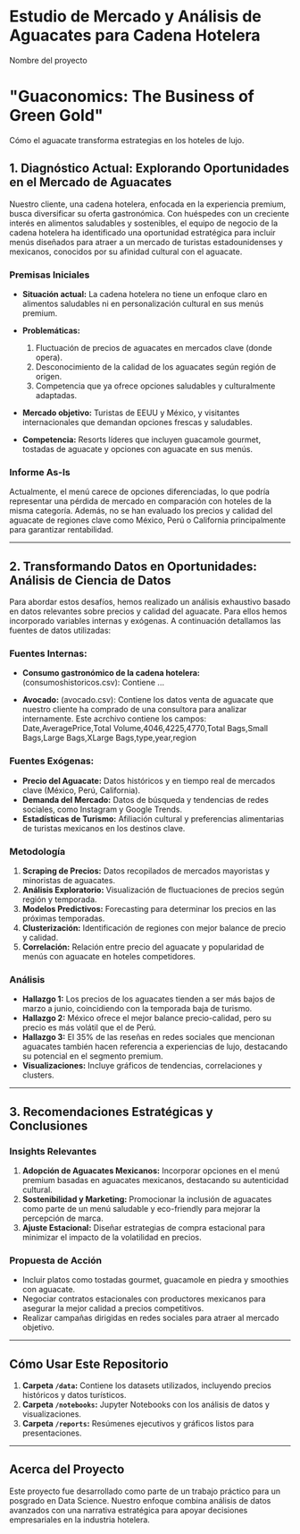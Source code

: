 # **Estudio de Mercado y Análisis de Aguacates para Cadena Hotelera**

Nombre del proyecto
# **"Guaconomics: The Business of Green Gold"**
Cómo el aguacate transforma estrategias en los hoteles de lujo.




## **1. Diagnóstico Actual: Explorando Oportunidades en el Mercado de Aguacates**

Nuestro cliente, una cadena hotelera, enfocada en la experiencia premium, busca diversificar su oferta gastronómica. Con huéspedes con un creciente interés en alimentos saludables y sostenibles, el equipo de negocio de la cadena hotelera ha identificado una oportunidad estratégica para incluir menús diseñados para atraer a un mercado de turistas estadounidenses y mexicanos, conocidos por su afinidad cultural con el aguacate.

### Premisas Iniciales
- **Situación actual:** La cadena hotelera no tiene un enfoque claro en alimentos saludables ni en personalización cultural en sus menús premium.  

- **Problemáticas:**  
  1. Fluctuación de precios de aguacates en mercados clave (donde opera).  
  2. Desconocimiento de la calidad de los aguacates según región de origen.  
  3. Competencia que ya ofrece opciones saludables y culturalmente adaptadas.  

- **Mercado objetivo:** Turistas de EEUU y México, y visitantes internacionales que demandan opciones frescas y saludables.  

- **Competencia:** Resorts líderes que incluyen guacamole gourmet, tostadas de aguacate y opciones con aguacate en sus menús.

### Informe As-Is
Actualmente, el menú carece de opciones diferenciadas, lo que podría representar una pérdida de mercado en comparación con hoteles de la misma categoría. Además, no se han evaluado los precios y calidad del aguacate de regiones clave como México, Perú o California principalmente para garantizar rentabilidad.

---



## **2. Transformando Datos en Oportunidades: Análisis de Ciencia de Datos**

Para abordar estos desafíos, hemos realizado un análisis exhaustivo basado en datos relevantes sobre precios y calidad del aguacate. Para ellos hemos incorporado variables internas y exógenas. A continuación detallamos las fuentes de datos utilizadas:

### Fuentes Internas:
- **Consumo gastronómico de la cadena hotelera:** (consumoshistoricos.csv): Contiene ...<COMPLETAR> 

- **Avocado:** (avocado.csv): Contiene los datos venta de aguacate que nuestro cliente ha comprado de una consultora para analizar internamente. Este acrchivo contiene los campos: Date,AveragePrice,Total Volume,4046,4225,4770,Total Bags,Small Bags,Large Bags,XLarge Bags,type,year,region 



### Fuentes Exógenas:
- **Precio del Aguacate:** Datos históricos y en tiempo real de mercados clave (México, Perú, California).  
- **Demanda del Mercado:** Datos de búsqueda y tendencias de redes sociales, como Instagram y Google Trends.  
- **Estadísticas de Turismo:** Afiliación cultural y preferencias alimentarias de turistas mexicanos en los destinos clave.

### Metodología
1. **Scraping de Precios:** Datos recopilados de mercados mayoristas y minoristas de aguacates. <COMPLETAR> 
2. **Análisis Exploratorio:** Visualización de fluctuaciones de precios según región y temporada.  
3. **Modelos Predictivos:** Forecasting para determinar los precios en las próximas temporadas.  
4. **Clusterización:** Identificación de regiones con mejor balance de precio y calidad.  
5. **Correlación:** Relación entre precio del aguacate y popularidad de menús con aguacate en hoteles competidores.


### Análisis
- **Hallazgo 1:** Los precios de los aguacates tienden a ser más bajos de marzo a junio, coincidiendo con la temporada baja de turismo.  
- **Hallazgo 2:** México ofrece el mejor balance precio-calidad, pero su precio es más volátil que el de Perú.  
- **Hallazgo 3:** El 35% de las reseñas en redes sociales que mencionan aguacates también hacen referencia a experiencias de lujo, destacando su potencial en el segmento premium.  
- **Visualizaciones:** Incluye gráficos de tendencias, correlaciones y clusters.

---

## **3. Recomendaciones Estratégicas y Conclusiones**

### Insights Relevantes
1. **Adopción de Aguacates Mexicanos:** Incorporar opciones en el menú premium basadas en aguacates mexicanos, destacando su autenticidad cultural.  
2. **Sostenibilidad y Marketing:** Promocionar la inclusión de aguacates como parte de un menú saludable y eco-friendly para mejorar la percepción de marca.  
3. **Ajuste Estacional:** Diseñar estrategias de compra estacional para minimizar el impacto de la volatilidad en precios.  

### Propuesta de Acción
- Incluir platos como tostadas gourmet, guacamole en piedra y smoothies con aguacate.  
- Negociar contratos estacionales con productores mexicanos para asegurar la mejor calidad a precios competitivos.  
- Realizar campañas dirigidas en redes sociales para atraer al mercado objetivo.

---

## **Cómo Usar Este Repositorio**
1. **Carpeta `/data`:** Contiene los datasets utilizados, incluyendo precios históricos y datos turísticos.  
2. **Carpeta `/notebooks`:** Jupyter Notebooks con los análisis de datos y visualizaciones.  
3. **Carpeta `/reports`:** Resúmenes ejecutivos y gráficos listos para presentaciones.  

---

## **Acerca del Proyecto**
Este proyecto fue desarrollado como parte de un trabajo práctico para un posgrado en Data Science. Nuestro enfoque combina análisis de datos avanzados con una narrativa estratégica para apoyar decisiones empresariales en la industria hotelera.
